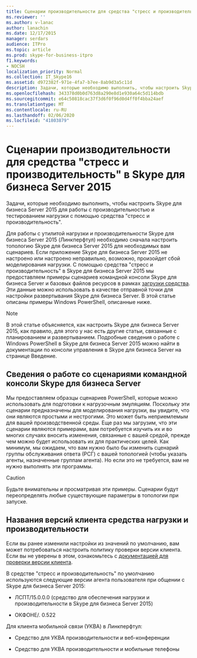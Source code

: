```yaml
---
title: Сценарии производительности для средства "стресс и производительность" в Skype для бизнеса Server 2015
ms.reviewer: ''
ms.author: v-lanac
author: lanachin
ms.date: 12/17/2015
manager: serdars
audience: ITPro
ms.topic: article
ms.prod: skype-for-business-itpro
f1.keywords:
- NOCSH
localization_priority: Normal
ms.collection: IT_Skype16
ms.assetid: d972382f-971e-4fa7-b7ee-8ab9d3a5c11d
description: Задачи, которые необходимо выполнить, чтобы настроить Skype для бизнеса Server 2015 для работы с производительностью и тестированием нагрузки с помощью средства "стресс и производительность".
ms.openlocfilehash: 343378d0b0d763d8a290e8d1e930a64c5d114bdb
ms.sourcegitcommit: e64c50818cac37f3d6f0f96d0d4ff0f4bba24aef
ms.translationtype: MT
ms.contentlocale: ru-RU
ms.lasthandoff: 02/06/2020
ms.locfileid: "41803879"
---
```

# <a name="performance-scenarios-for-the-skype-for-business-server-2015-stress-and-performance-tool"></a>Сценарии производительности для средства "стресс и производительность" в Skype для бизнеса Server 2015
 
Задачи, которые необходимо выполнить, чтобы настроить Skype для бизнеса Server 2015 для работы с производительностью и тестированием нагрузки с помощью средства "стресс и производительность".
  
Для работы с утилитой нагрузки и производительности Skype для бизнеса Server 2015 (Линкперфтул) необходимо сначала настроить топологию Skype для бизнеса Server 2015 для необходимых вам сценариев. Если приложение Skype для бизнеса Server 2015 не настроено или настроено неправильно, возможно, произойдет сбой моделирования нагрузки. С помощью средства "стресс и производительность" в Skype для бизнеса Server 2015 мы предоставляем примеры сценариев командной консоли Skype для бизнеса Server и базовых файлов ресурсов в рамках [загрузки средства](https://www.microsoft.com/download/details.aspx?id=50367). Эти данные можно использовать в качестве отправной точки для настройки развертывания Skype для бизнеса Server. В этой статье описаны примеры Windows PowerShell, описанные ниже.
  
> [!NOTE]
> В этой статье объясняется, как настроить Skype для бизнеса Server 2015, как правило, для этого у нас есть другие статьи, связанные с планированием и развертыванием. Подробные сведения о работе с Windows PowerShell в Skype для бизнеса Server 2015 можно найти в документации по консоли управления в Skype для бизнеса Server на странице Введение. 
  
## <a name="about-running-skype-for-business-server-management-shell-scripts"></a>Сведения о работе со сценариями командной консоли Skype для бизнеса Server

Мы предоставляем образцы сценариев PowerShell, которые можно использовать для подготовки к нагрузочным эмуляциям. Поскольку эти сценарии предназначены для моделирования нагрузки, вы увидите, что они являются простыми и нестрогими. Это может быть неприемлемым для вашей производственной среды. Еще раз мы загрузим, что эти сценарии являются примерами, вам потребуется изучить их и во многих случаях вносить изменения, связанные с вашей средой, прежде чем можно будет использовать их для практических целей. Как минимум, мы ожидаем, что вам нужно было бы изменить сценарий группы обслуживания ответа (РСГ) с вашей топологией (чтобы указать агенты, назначенные группам агента). Но если это не требуется, вам не нужно выполнять эти программы.
  
> [!CAUTION]
> Будьте внимательны и просматривая эти примеры. Сценарии будут переопределять любые существующие параметры в топологии при запуске. 
  
## <a name="stress-and-performance-tool-client-version-names"></a>Названия версий клиента средства нагрузки и производительности

Если вы ранее изменили настройки из значений по умолчанию, вам может потребоваться настроить политику проверки версии клиента. Если вы не уверены в этом, ознакомьтесь с [документацией для проверки версии клиента](https://msdn.microsoft.com/en-us/vsto/jj923060).
  
В средстве "стресс и производительность" по умолчанию используются следующие версии агента пользователя при общении с Skype для бизнеса Server 2015:
  
- ЛСПТ/15.0.0.0 (средство для обеспечения нагрузки и производительности в Skype для бизнеса Server 2015)
    
- ОКФОНЕ/. 0.522
    
Для клиента мобильной связи (УКВА) в Линкперфтул:
  
- Средство для УКВА производительности и веб-конференции
    
- Средство для УКВА производительности и мобильные телефоны
    

